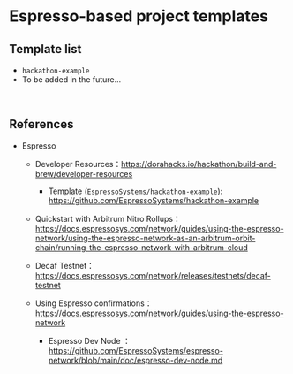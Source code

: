 # Espresso-based project templates

## Template list

- `hackathon-example`
- To be added in the future...

<br>

## References

- Espresso
  - Developer Resources：https://dorahacks.io/hackathon/build-and-brew/developer-resources
    - Template (`EspressoSystems/hackathon-example`): https://github.com/EspressoSystems/hackathon-example

  - Quickstart with Arbitrum Nitro Rollups：https://docs.espressosys.com/network/guides/using-the-espresso-network/using-the-espresso-network-as-an-arbitrum-orbit-chain/running-the-espresso-network-with-arbitrum-cloud
  - Decaf Testnet：https://docs.espressosys.com/network/releases/testnets/decaf-testnet
  - Using Espresso confirmations：https://docs.espressosys.com/network/guides/using-the-espresso-network
    - Espresso Dev Node ：https://github.com/EspressoSystems/espresso-network/blob/main/doc/espresso-dev-node.md